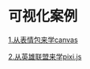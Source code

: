 # 可视化案例
[1.从表情包来学canvas](betteralong.github.io/pixi-lol/index.html)

[2.从英雄联盟来学pixi.js](betteralong.github.io/pixi-lol/dist/index.html)